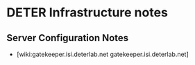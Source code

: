 # DETER Infrastructure notes

## Server Configuration Notes

* [wiki:gatekeeper.isi.deterlab.net gatekeeper.isi.deterlab.net]